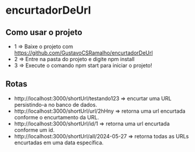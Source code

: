 # encurtadorDeUrl

## Como usar o projeto

* 1 => Baixe o projeto com https://github.com/GustavoCSRamalho/encurtadorDeUrl
* 2 => Entre na pasta do projeto e digite npm install
* 3 => Execute o comando npm start para iniciar o projeto!


## Rotas

* http://localhost:3000/shortUrl/testando123 =>  encurtar uma URL persistindo-a no banco de dados.
* http://localhost:3000/shortUrl/url/2hHny => retorna uma url encurtada conforme o encurtamento da URL.
* http://localhost:3000/shortUrl/id/1 => retorna uma url encurtada conforme um id.
* http://localhost:3000/shortUrl/all/2024-05-27 => retorna todas as URLs encurtadas em uma data específica.
